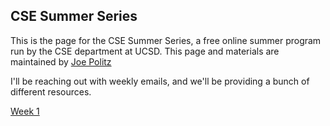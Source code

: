 ## CSE Summer Series

This is the page for the CSE Summer Series, a free online summer program run by
the CSE department at UCSD. This page and materials are maintained by [Joe
Politz](https://jpolitz.github.io)

I'll be reaching out with weekly emails, and we'll be providing a bunch of
different resources.

[Week 1](./welcome.html)